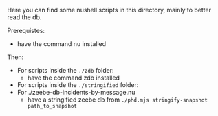 Here you can find some nushell scripts in this directory, mainly to better read the db.

Prerequistes:
- have the command nu installed

Then:
- For scripts inside the `./zdb` folder:
  - have the command zdb installed
- For scripts inside the `./stringified` folder:
- For ./zeebe-db-incidents-by-message.nu
  - have a stringified zeebe db from `./phd.mjs stringify-snapshot path_to_snapshot`

